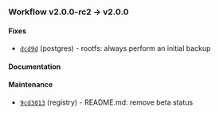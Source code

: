 ### Workflow v2.0.0-rc2 -> v2.0.0

#### Fixes

- [`dcd9d`](...) (postgres) - rootfs: always perform an initial backup


#### Documentation



#### Maintenance

- [`9cd3013`](https://github.com/deis/registry/commit/9cd3013ba05160ffda907217febcb3e351a5e57f) (registry) - README.md: remove beta status
